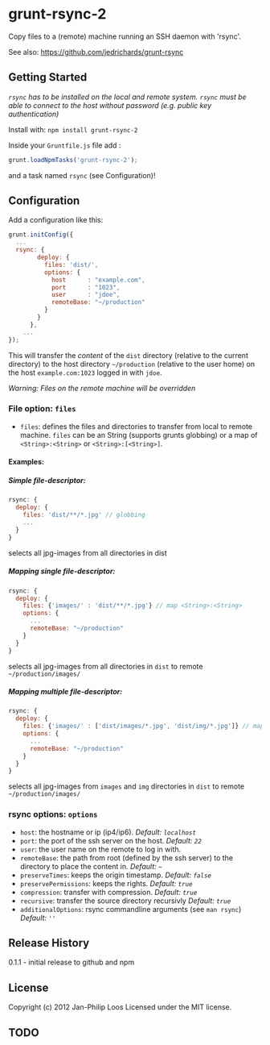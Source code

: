 # grunt-rsync-2

Copy files to a (remote) machine running an SSH daemon with 'rsync'.

See also: https://github.com/jedrichards/grunt-rsync

## Getting Started

*`rsync` has to be installed on the local and remote system. `rsync` must be able to connect to the host without password (e.g. public key authentication)*

Install with: `npm install grunt-rsync-2`

Inside your `Gruntfile.js` file add :

``` javascript
grunt.loadNpmTasks('grunt-rsync-2');
```

and a task named `rsync` (see Configuration)!

## Configuration

Add a configuration like this:

```javascript
grunt.initConfig({
  ...
  rsync: {
        deploy: {
          files: 'dist/',
          options: {
            host      : "example.com",
            port      : "1023",
            user      : "jdoe",
            remoteBase: "~/production"
          }
        }
      },
    ...
});
```

This will transfer the *content* of the `dist` directory (relative to the current directory) to the host directory `~/production` (relative to the user home) on the host `example.com:1023` logged in with `jdoe`.

*Warning: Files on the remote machine will be overridden*

### File option: `files`
- `files`: defines the files and directories to transfer from local to remote machine. `files` can be an String (supports grunts globbing) or a map of `<String>:<String>` or `<String>:[<String>]`.

#### Examples:

##### Simple file-descriptor:

```javascript
rsync: {
  deploy: {
    files: 'dist/**/*.jpg' // globbing
    ...
  }  
}
```
selects all jpg-images from all directories in dist


##### Mapping single file-descriptor:

```javascript
rsync: {
  deploy: {
    files: {'images/' : 'dist/**/*.jpg'} // map <String>:<String>
    options: {
      ...
      remoteBase: "~/production"
    }
  }  
}
```
selects all jpg-images from all directories in `dist` to remote `~/production/images/`

##### Mapping multiple file-descriptor:

```javascript
rsync: {
  deploy: {
    files: {'images/' : ['dist/images/*.jpg', 'dist/img/*.jpg']} // map <String>:[<String>]
    options: {
      ...
      remoteBase: "~/production"
    }
  }  
}
```
selects all jpg-images from `images` and `img` directories in `dist` to remote `~/production/images/`


### rsync options: `options`

- `host`: the hostname or ip (ip4/ip6). *Default: `localhost`*
- `port`: the port of the ssh server on the host. *Default: `22`*
- `user`: the user name on the remote to log in with.
- `remoteBase`: the path from root (defined by the ssh server) to the directory to place the content in.  *Default: `~`*
- `preserveTimes`: keeps the origin timestamp. *Default: `false`*
- `preservePermissions`: keeps the rights. *Default: `true`*
- `compression`: transfer with compression. *Default: `true`*
- `recursive`: transfer the source directory recursivly *Default: `true`*
- `additionalOptions`: rsync commandline arguments (see `man rsync`) *Default: `''`*

## Release History
0.1.1 - initial release to github and npm
  
## License
Copyright (c) 2012 Jan-Philip Loos
Licensed under the MIT license.

## TODO

